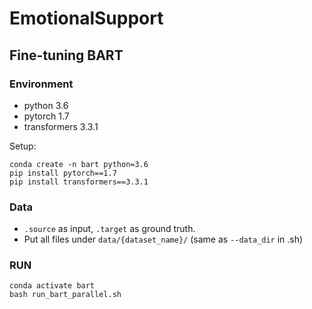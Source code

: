 # EmotionalSupport

## Fine-tuning BART 

### Environment
- python 3.6
- pytorch 1.7
- transformers 3.3.1

Setup:
```
conda create -n bart python=3.6
pip install pytorch==1.7
pip install transformers==3.3.1
```

### Data
- `.source` as input, `.target` as ground truth.
- Put all files under `data/{dataset_name}/` (same as `--data_dir` in .sh)

### RUN
```
conda activate bart
bash run_bart_parallel.sh
```
